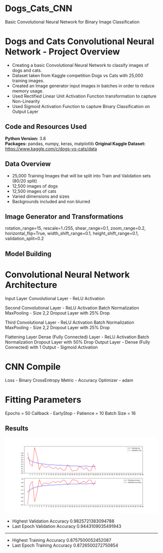 # Dogs_Cats_CNN
Basic Convolutional Neural Network for Binary Image Classification

# Dogs and Cats Convolutional Neural Network - Project Overview 
* Creating a basic Convolutional Neural Network to classify images of dogs and cats.
* Dataset taken from Kaggle competition Dogs vs Cats with 25,000 training images.
* Created an Image generator input images in batches in order to reduce memory usage.
* Used Rectified Linear Unit Activation Function transformation to capture Non-Linearity 
* Used Sigmoid Activation Function to capture Binary Classification on Output Layer
 

## Code and Resources Used 
**Python Version:** 3.8  
**Packages:** pandas, numpy, keras, matplotlib
**Original Kaggle Dataset:** https://www.kaggle.com/c/dogs-vs-cats/data

## Data Overview
* 25,000 Training Images that will be split into Train and Validation sets (80/20 split)
* 12,500 images of dogs
* 12,500 images of cats
* Varied dimensions and sizes
* Backgrounds included and non blurred

## Image Generator and Transformations

rotation_range=15,
rescale=1./255,
shear_range=0.1,
zoom_range=0.2,
horizontal_flip=True,
width_shift_range=0.1,
height_shift_range=0.1,
validation_split=0.2


## Model Building 
# Convolutional Neural Network Architecture
Input Layer
Convolutional Layer - ReLU Activation

Second Convolutional Layer - ReLU Activation
Batch Normalization
MaxPooling - Size 2,2
Dropout Layer with 25% Drop

Third Convolutional Layer - ReLU Activation
Batch Normalization
MaxPooling - Size 2,2
Dropout Layer with 25% Drop

Flattening Layer
Dense (Fully Connected) Layer - ReLU Activation
Batch Normalization
Dropout Layer with 50% Drop
Output Layer - Dense (Fully Connected) with 1 Output - Sigmoid Activation 

# CNN Compile
Loss - Binary CrossEntropy
Metric - Accuracy
Optimizer - adam

# Fitting Parameters
Epochs = 50
Callback - EarlyStop - Patience = 10
Batch Size = 16

## Results
![alt text](https://github.com/kevin7303/Deep-Learning---Dogs_Cats/blob/master/Accuracy%20Graph.png "Loss and Accuracy - Train vs Validation")


* Highest Validation Accuracy  0.9825721383094788
* Last Epoch Validation Accuracy  0.9443109035491943
__________________________________________________________
* Highest Training Accuracy  0.8757500052452087
* Last Epoch Training Accuracy  0.8726500272750854
